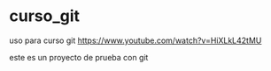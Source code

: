 # curso_git
uso para curso git https://www.youtube.com/watch?v=HiXLkL42tMU

este es un proyecto de prueba con git
